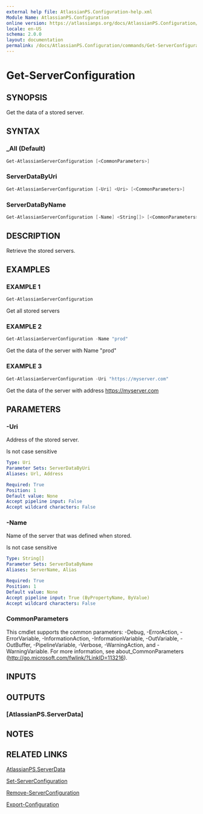 ```yaml
---
external help file: AtlassianPS.Configuration-help.xml
Module Name: AtlassianPS.Configuration
online version: https://atlassianps.org/docs/AtlassianPS.Configuration/commands/Get-ServerConfiguration/
locale: en-US
schema: 2.0.0
layout: documentation
permalink: /docs/AtlassianPS.Configuration/commands/Get-ServerConfiguration/
---
```

# Get-ServerConfiguration

## SYNOPSIS

Get the data of a stored server.

## SYNTAX

### _All (Default)

```powershell
Get-AtlassianServerConfiguration [<CommonParameters>]
```

### ServerDataByUri

```powershell
Get-AtlassianServerConfiguration [-Uri] <Uri> [<CommonParameters>]
```

### ServerDataByName

```powershell
Get-AtlassianServerConfiguration [-Name] <String[]> [<CommonParameters>]
```

## DESCRIPTION

Retrieve the stored servers.

## EXAMPLES

### EXAMPLE 1

```powershell
Get-AtlassianServerConfiguration
```

Get all stored servers

### EXAMPLE 2

```powershell
Get-AtlassianServerConfiguration -Name "prod"
```

Get the data of the server with Name "prod"

### EXAMPLE 3

```powershell
Get-AtlassianServerConfiguration -Uri "https://myserver.com"
```

Get the data of the server with address <https://myserver.com>

## PARAMETERS

### -Uri

Address of the stored server.

Is not case sensitive

```yaml
Type: Uri
Parameter Sets: ServerDataByUri
Aliases: Url, Address

Required: True
Position: 1
Default value: None
Accept pipeline input: False
Accept wildcard characters: False
```

### -Name

Name of the server that was defined when stored.

Is not case sensitive

```yaml
Type: String[]
Parameter Sets: ServerDataByName
Aliases: ServerName, Alias

Required: True
Position: 1
Default value: None
Accept pipeline input: True (ByPropertyName, ByValue)
Accept wildcard characters: False
```

### CommonParameters

This cmdlet supports the common parameters: -Debug, -ErrorAction,
-ErrorVariable, -InformationAction, -InformationVariable, -OutVariable,
-OutBuffer, -PipelineVariable, -Verbose, -WarningAction, and -WarningVariable.
For more information, see about_CommonParameters
(<http://go.microsoft.com/fwlink/?LinkID=113216>).

## INPUTS

## OUTPUTS

### [AtlassianPS.ServerData]

## NOTES

## RELATED LINKS

[AtlassianPS.ServerData](../../classes/AtlassianPS.ServerData/)

[Set-ServerConfiguration](../Set-ServerConfiguration/)

[Remove-ServerConfiguration](../Remove-ServerConfiguration/)

[Export-Configuration](../Export-Configuration/)
